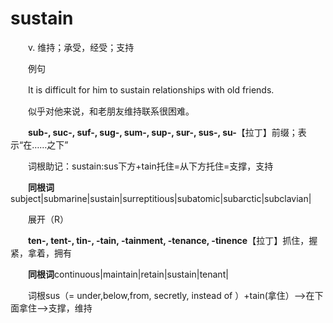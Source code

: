 # sustain

　　v. 维持；承受，经受；支持

　　例句

　　It is difficult for him to sustain relationships with old friends.

　　似乎对他来说，和老朋友维持联系很困难。

　　**sub-, suc-, suf-, sug-, sum-, sup-, sur-, sus-, su-**【拉丁】前缀；表示“在……之下”

　　词根助记：sustain:sus下方+tain托住=从下方托住=支撑，支持

　　**同根词**subject\|submarine\|sustain\|surreptitious\|subatomic\|subarctic\|subclavian\|

　　展开（R）

　　**ten-, tent-, tin-, -tain, -tainment, -tenance, -tinence**【拉丁】抓住，握紧，拿着，拥有

　　**同根词**continuous\|maintain\|retain\|sustain\|tenant\|

　　词根sus（= under,below,from, secretly, instead of ）+tain(拿住）--\>在下面拿住--\>支撑，维持
